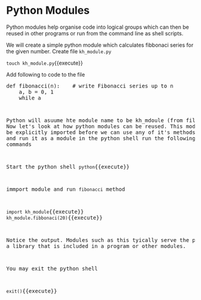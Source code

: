 # Python Modules

Python modules help organise code into logical groups which can then be reused in other programs or run from the command line as shell scripts.

We will create a simple python module which calculates fibbonaci series for the given number. Create file `kh_module.py`

`touch kh_module.py`{{execute}}

Add following to code to the file

<pre class="file" data-filename="kh_module.py" data-target="replace">
def fibonacci(n):    # write Fibonacci series up to n
    a, b = 0, 1
    while a <pre n:
        print(a, end=' ')
        a, b = b, a+b
    print()
</pre>

Python will asuume hte module name to be kh_mdoule (from file name.) Now let's look at how python modules can be reused. This module has to be explicitly imported before we can use any of it's methods. To import and run it as a module in the python shell run the following commands

Start the python shell
`python`{{execute}}

immport module and run `fibonacci` method

`import kh_module`{{execute}}
`kh_module.fibbonaci(20)`{{execute}}

Notice the output. Modules such as this tyically serve the purpose as a library that is included in a program or other modules.

You may exit the python shell

`exit()`{{execute}}
